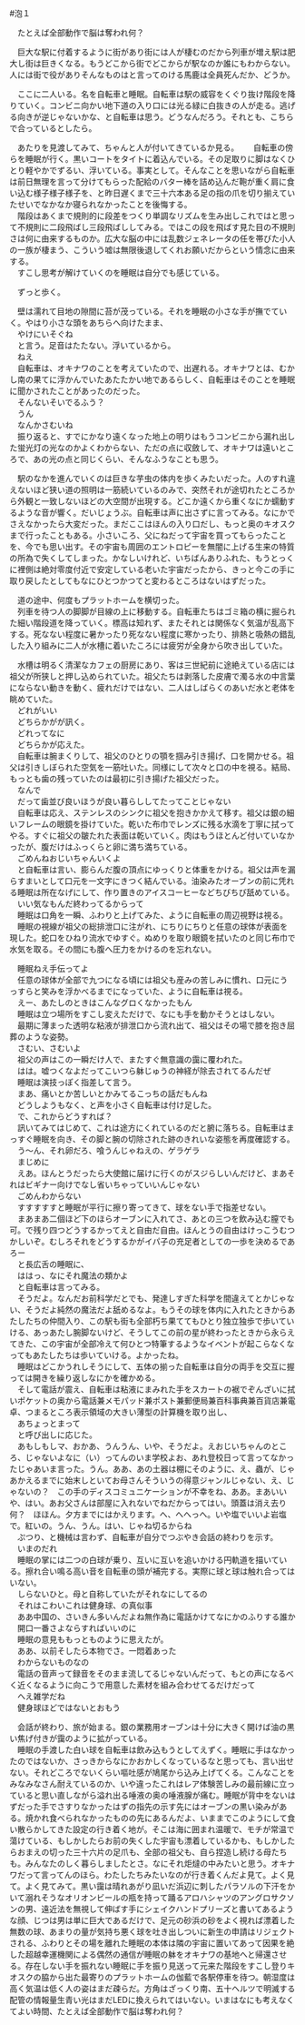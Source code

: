#泡１

　たとえば全部動作で脳は奪われ何？

　巨大な駅に付着するように街があり街には人が棲むのだから列車が増え駅は肥大し街は巨きくなる。もうどこから街でどこからが駅なのか誰にもわからない。人には街で役がありそんなものはと言ってのける馬鹿は全員死んだか、どうか。

　ここに二人いる。名を自転車と睡眠。自転車は駅の威容をくぐり抜け階段を降りていく。コンビニ向かい地下道の入り口には光る緑に白抜きの人が走る。逃げる向きが逆じゃないかな、と自転車は思う。どうなんだろう。それとも、こちらで合っているとしたら。

　あたりを見渡してみて、ちゃんと人が付いてきているか見る。  
　自転車の傍らを睡眠が行く。黒いコートをタイトに着込んでいる。その足取りに脚はなくひとり軽やかでずるい、浮いている。事実として。そんなことを思いながら自転車は前日無理を言って分けてもらった配給のバター棒を詰め込んだ鞄が重く肩に食い込む様子様子様子を、と昨日遅くまで三十六本ある足の指の爪を切り揃えていたせいでなかなか寝られなかったことを後悔する。  
　階段はあくまで規則的に段差をつくり単調なリズムを生み出しこれではと思って不規則に二段飛ばし三段飛ばししてみる。ではこの段を飛ばす見た目の不規則さは何に由来するものか。広大な脳の中には乱数ジェネレータの任を帯びた小人の一族が棲まう、こういう嘘は無限後退してくれお願いだからという情念に由来する。  
　すこし思考が解けていくのを睡眠は自分でも感じている。  

　ずっと歩く。  

　壁は濡れて目地の隙間に苔が茂っている。それを睡眠の小さな手が撫でていく。やはり小さな頭をあちらへ向けたまま、  
　やけにいそぐね  
　と言う。足音はたたない。浮いているから。  
　ねえ  
　自転車は、オキナワのことを考えていたので、出遅れる。オキナワとは、むかし南の果てに浮かんでいたあたたかい地であるらしく、自転車はそのことを睡眠に聞かされたことがあったのだった。  
　そんないそいでるふう？  
　うん  
　なんかさむいね  
　振り返ると、すでにかなり遠くなった地上の明りはもうコンビニから漏れ出した蛍光灯の光なのかよくわからない、ただの点に収斂して、オキナワは遠いところで、あの光の点と同じくらい、そんなふうなことも思う。  

　駅のなかを進んでいくのは巨きな芋虫の体内を歩くみたいだった。人のすれ違えないほど狭い道の照明は一筋続いているのみで、突然それが途切れたところから外観と一致しないほどの大空間が出現する。どこか遠くから重くなにか蠕動するような音が響く。だいじょうぶ。自転車は声に出さずに言ってみる。なにかでさえなかったら大変だった。まだここはほんの入り口だし、もっと奥のキオスクまで行ったこともある。小さいころ、父にねだって宇宙を買ってもらったことを、今でも思い出す。その宇宙も周囲のエントロピーを無闇に上げる生来の特質の所為で失くしてしまった。かなしいけれど、いちばんありふれた、もうとっくに裡側は絶対零度付近で安定している老いた宇宙だったから、きっと今この手に取り戻したとしてもなにひとつかつてと変わるところはないはずだった。  

　道の途中、何度もプラットホームを横切った。  
　列車を待つ人の脚脚が目線の上に移動する。自転車たちはゴミ箱の横に掘られた細い階段道を降っていく。標高は知れず、またそれとは関係なく気温が乱高下する。死なない程度に暑かったり死なない程度に寒かったり、排熱と吸熱の錯乱した入り組みに二人が水槽に着いたころには疲労が全身から吹き出していた。  

　水槽は明るく清潔なカフェの厨房にあり、客は三世紀前に途絶えている店には祖父が所狭しと押し込められていた。祖父たちは剥落した皮膚で濁る水の中言葉にならない動きを動く、疲れだけではない、二人はしばらくのあいだ水と老体を眺めていた。  
　どれがいい  
　どちらかがが訊く。  
　どれってなに  
　どちらかが応えた。  
　自転車は腕まくりして、祖父のひとりの顎を掴み引き揚げ、口を開かせる。祖父は引きしぼられた空気を一筋吐いた。同様にして次々と口の中を視る。結局、もっとも歯の残っていたのは最初に引き揚げた祖父だった。  
　なんで  
　だって歯並び良いほうが良い暮らししてたってことじゃない  
　自転車は応え、ステンレスのシンクに祖父を抱きかかえて移す。祖父は銀の細いフレームの眼鏡を掛けていた。乾いた布巾でレンズに残る水滴を丁寧に拭ってやる。すぐに祖父の皺たれた表面は乾いていく。肉はもうほとんど付いていなかったが、腹だけはふっくらと卵に満ち満ちている。  
　ごめんねおじいちゃんいくよ  
　と自転車は言い、膨らんだ腹の頂点にゆっくりと体重をかける。祖父は声を漏らすまいとして口元を一文字にきつく結んでいる。油染みたオーブンの前に凭れる睡眠は所在なげにして、作り置きのアイスコーヒーなどちびちび舐めている。  
　いい気なもんだ終わってるからって  
　睡眠は口角を一瞬、ふわりと上げてみた、ように自転車の周辺視野は視る。  
　睡眠の視線が祖父の総排泄口に注がれ、にちりにちりと任意の球体が表面を現した。蛇口をひねり流水でゆすぐ。ぬめりを取り眼鏡を拭いたのと同じ布巾で水気を取る。その間にも腹へ圧力をかけるのを忘れない。  

　睡眠ねえ手伝ってよ  
　任意の球体が全部で九つになる頃には祖父も産みの苦しみに慣れ、口元にうっすらと笑みを浮かべるまでになっていた、ように自転車は視る。  
　えー、あたしのときはこんなグロくなかったもん  
　睡眠は立つ場所をすこし変えただけで、なにも手を動かそうとはしない。  
　最期に薄まった透明な粘液が排泄口から流れ出て、祖父はその場で膝を抱き屈葬のような姿勢。  
　さむい、さむいよ  
　祖父の声はこの一瞬だけ人で、またすぐ無意識の靄に覆われた。  
　はは。嘘つくなよだってこいつら躰じゅうの神経が除去されてるんだぜ  
　睡眠は演技っぽく指差して言う。  
　まあ、痛いとか苦しいとかみてるこっちの話だもんね  
　どうしようもなく、と声を小さく自転車は付け足した。  
　で、これからどうすれば？  
　訊いてみてはじめて、これは途方にくれているのだと腑に落ちる。自転車はまっすぐ睡眠を向き、その脚と腕の切除された跡のきれいな姿態を再度確認する。  
　う～ん、それ卵だろ、喰うんじゃねえの、ゲラゲラ  
　まじめに  
　えあ。ほんとうだったら大使館に届けに行くのがスジらしいんだけど、まあそれはビギナー向けでなし省いちゃっていいんじゃない  
　ごめんわからない  
　すすすすすと睡眠が平行に擦り寄ってきて、球をない手で指差せない。  
　まあまあ二個ほど下のほらオーブンに入れてさ、あとの三つを飲み込む膣でも可。で残り四つどうするかってえと自由だ自由。ほんとうの自由はけっこうむつかしいぞ。むしろそれをどうするかがイパ子の充足者としての一歩を決めるであろー  
　と長広舌の睡眠に、  
　ははっ、なにそれ魔法の類かよ  
　と自転車は言ってみる。  
　そうだよ。なんだお前科学だとでも、発達しすぎた科学を間違えてとかじゃない、そうだよ純然の魔法だよ舐めるなよ。もうその球を体内に入れたときからあたしたちの仲間入り、この駅も街も全部朽ち果ててもひとり独立独歩で歩いていける、あっあたし腕脚ないけど、そうしてこの前の星が終わったときから永らえてきた、この宇宙が全部冷えて何ひとつ特筆するようなイベントが起こらなくなってもあたしたちは歩いていける。よかったね。  
　睡眠はどこかうれしそうにして、五体の揃った自転車は自分の両手を交互に握っては開きを繰り返しなにかを確かめる。  
　そして電話が震え、自転車は粘液にまみれた手をスカートの裾でぞんざいに拭いポケットの奥から電話兼メモパッド兼ポスト兼郵便局兼百科事典兼百貨店兼電卓、つまるところ表示領域の大きい薄型の計算機を取り出し、  
　あちょっとまって  
　と呼び出しに応じた。  
　あもしもしマ、おかあ、うんうん、いや、そうだよ。えおじいちゃんのところ、じゃないよなに（い）ってんのいま学校よお、あれ登校日って言ってなかったじゃあいま言った。うん。ああ、あの土器は棚にそのように、え、蟲が、じゃあかえるまでに始末しといてお母さんそういうの得意ジャンルじゃない、え、じゃないの？　この手のディスコミュニケーションが不幸をね、ああ。まあいいや、はい。あお父さんは部屋に入れないでねだからってはい。頭蓋は消え去り何？　ほほん。夕方までにはかえります。へ、へへっへ。いや塩でいいよ岩塩で。紅いの。うん、うん。はい、じゃね切るからね  
　ぷつり、と機械は言わず、自転車が自分でつぶやき会話の終わりを示す。  
　いまのだれ  
　睡眠の掌には二つの白球が乗り、互いに互いを追いかける円軌道を描いている。擦れ合い鳴る高い音を自転車の頭が補完する。実際に球と球は触れ合ってはいない。  
　しらないひと。母と自称していたがそれなにしてるの  
　それはこわいこれは健身球、の真似事  
　ああ中国の、さいきん多いんだよね無作為に電話かけてなにかのふりする誰か  
　開口一番さよならすればいいのに  
　睡眠の意見ももっとものように思えたが。  
　ああ、以前そしたら本物でさ。一悶着あった  
　わからないものなの  
　電話の音声って録音をそのまま流してるじゃないんだって、もとの声になるべく近くなるように向こうで用意した素材を組み合わせてるだけだって  
　へえ雑学だね  
　健身球ほどではないとおもう  

　会話が終わり、旅が始まる。銀の業務用オーブンは十分に大きく開けば油の黒い焦げ付きが靄のように拡がっている。  
　睡眠の手渡した白い球を自転車は飲み込もうとしてえずく。睡眠に手はなかったのではないか、さっきからなにかおかしくなっているなと思っても、言い出せない。それどころでないくらい嘔吐感が鳩尾から込み上げてくる。こんなことをみなみなさん耐えているのか、いや違ったこれはレア体験苦しみの最前線に立っていると思い直しながら溢れ出る唾液の奥の唾液腺が痛む。睡眠が背中をないはずだった手でさすりなかったはずの指先の示す先にはオーブンの黒い染みがある。焼かれ食べられなかったものの先にあるんだよ、いままでこのようにして食い散らかしてきた設定の行き着く地が。そこは海に囲まれ温暖で、モチが常温で蕩けている、もしかしたらお前の失くした宇宙も漂着しているかも、もしかしたらおまえの切った三十六片の足爪も、全部の祖父も、自ら捏造し続ける母たちも。みんなたのしく暮らしましたとさ。なにそれ炬燵の中みたいと思う。オキナワだって言ってんのほら。わたしたちみたいなのが行き着くんだよ見て。よく見て。よく見てみて。黒い靄は晴れあがり凪いだ浜辺に刺したパラソルの下汗をかいて溺れそうなオリオンビールの瓶を持って踊るアロハシャツのアングロサクソンの男、遠近法を無視して伸ばす手にシェイクハンドプリーズと書いてあるような顔、じつは男は単に巨大であるだけで、足元の砂浜の砂をよく視れば漂着した無数の球、あまりの量が気持ち悪く球を吐き出しついに新生の申請はリジェクトされる、ふわりとその場を離れた睡眠の本体は隣の宇宙に置いてあって因果を絶した超越幸運機関による偶然の通信が睡眠の躰をオキナワの基地へと帰還させる。存在しない手を振れない睡眠に手を振り見送って元来た階段をすこし登りキオスクの脇から出た最寄りのプラットホームの伽藍で各駅停車を待つ。朝湿度は高く気温は低く人の姿はまだ疎らだ。方角はざっくり南、五十ヘルツで明滅する配管の情報量生青い光はまだLEDに換えられてはいない。いまはなにも考えなくてよい時間、たとえば全部動作で脳は奪われ何？  
